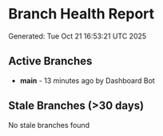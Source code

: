 # Branch Health Report
Generated: Tue Oct 21 16:53:21 UTC 2025

## Active Branches
- **main** - 13 minutes ago by Dashboard Bot

## Stale Branches (>30 days)
No stale branches found
